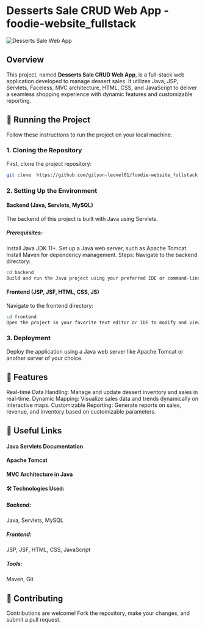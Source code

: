 # Desserts Sale CRUD Web App - foodie-website_fullstack
![Desserts Sale Web App](https://www.figma.com/design/H9KCyET18w4CwsthJa2TOM/FOODIE-Website?node-id=215-2&t=kP5eLVkVLUgTv0tN-0)

## Overview

This project, named **Desserts Sale CRUD Web App**, is a full-stack web application developed to manage dessert sales. It utilizes Java, JSP, Servlets, Faceless, MVC architecture, HTML, CSS, and JavaScript to deliver a seamless shopping experience with dynamic features and customizable reporting.

## 🚀 Running the Project

Follow these instructions to run the project on your local machine.

### 1. Cloning the Repository

First, clone the project repository:

```sh
git clone  https://github.com/gilson-leonel01/foodie-website_fullstack.git
```

### 2. Setting Up the Environment
#### Backend (Java, Servlets, MySQL)
The backend of this project is built with Java using Servlets.

##### Prerequisites:
Install Java JDK 11+.
Set up a Java web server, such as Apache Tomcat.
Install Maven for dependency management.
Steps:
Navigate to the backend directory:
```sh
cd backend
Build and run the Java project using your preferred IDE or command-line tools.
```

#### Frontend (JSP, JSF, HTML, CSS, JS)
Navigate to the frontend directory:
```sh
cd frontend
Open the project in your favorite text editor or IDE to modify and view the frontend code.
```

### 3. Deployment
Deploy the application using a Java web server like Apache Tomcat or another server of your choice.

## 📝 Features
Real-time Data Handling: Manage and update dessert inventory and sales in real-time.
Dynamic Mapping: Visualize sales data and trends dynamically on interactive maps.
Customizable Reporting: Generate reports on sales, revenue, and inventory based on customizable parameters.

## 📌 Useful Links
#### Java Servlets Documentation
#### Apache Tomcat
#### MVC Architecture in Java
#### 🛠️ Technologies Used:
##### Backend: 
Java, Servlets, MySQL
##### Frontend: 
JSP, JSF, HTML, CSS, JavaScript
##### Tools: 
Maven, Git

## 🚀 Contributing
Contributions are welcome! Fork the repository, make your changes, and submit a pull request.
